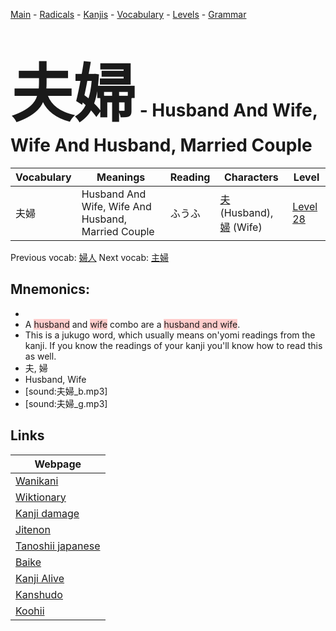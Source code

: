 <style> bigfont {font-size: 100px}</style>
[Main](../README.md) -
[Radicals](../radicals.md) -
[Kanjis](../kanjis.md) -
[Vocabulary](../vocabulary.md) -
[Levels](../levels.md) -
[Grammar](../grammar.md)
# <bigfont> 夫婦</bigfont> - Husband And Wife, Wife And Husband, Married Couple 

| Vocabulary | Meanings | Reading | Characters | Level |
| --- | --- | --- | --- | --- |
| 夫婦 | Husband And Wife, Wife And Husband, Married Couple | ふうふ |  [夫](../kanjis/夫.md) (Husband), [婦](../kanjis/婦.md) (Wife) | [Level 28](../levels/wk_level28.md) |

Previous vocab: [婦人](婦人.md) Next vocab: [主婦](主婦.md) 

## Mnemonics:

* 
* A <span style="background-color:#ffcccb"> husband</span> and <span style="background-color:#ffcccb"> wife</span> combo are a <span style="background-color:#ffcccb"> husband and wife</span>.
* This is a jukugo word, which usually means on'yomi readings from the kanji. If you know the readings of your kanji you'll know how to read this as well.
* 夫, 婦
* Husband, Wife
* [sound:夫婦_b.mp3]
* [sound:夫婦_g.mp3]


## Links 

| Webpage |
| --- |
| [Wanikani          ](https://www.wanikani.com/kanji/夫婦) |
| [Wiktionary        ](https://en.wiktionary.org/wiki/夫婦) |
| [Kanji damage      ](http://www.kanjidamage.com/kanji/search?utf8=✓&q=夫婦) |
| [Jitenon           ](https://jitenon.com/kanji/夫婦) |
| [Tanoshii japanese ](https://www.tanoshiijapanese.com/dictionary/kanji.cfm?k=夫婦) |
| [Baike             ](https://baike.baidu.com/item/夫婦) |
| [Kanji Alive       ](https://app.kanjialive.com/夫婦) |
| [Kanshudo          ](https://www.kanshudo.com/searchmn?q=夫婦) |
| [Koohii            ](https://kanji.koohii.com/study/kanji/夫婦) |

